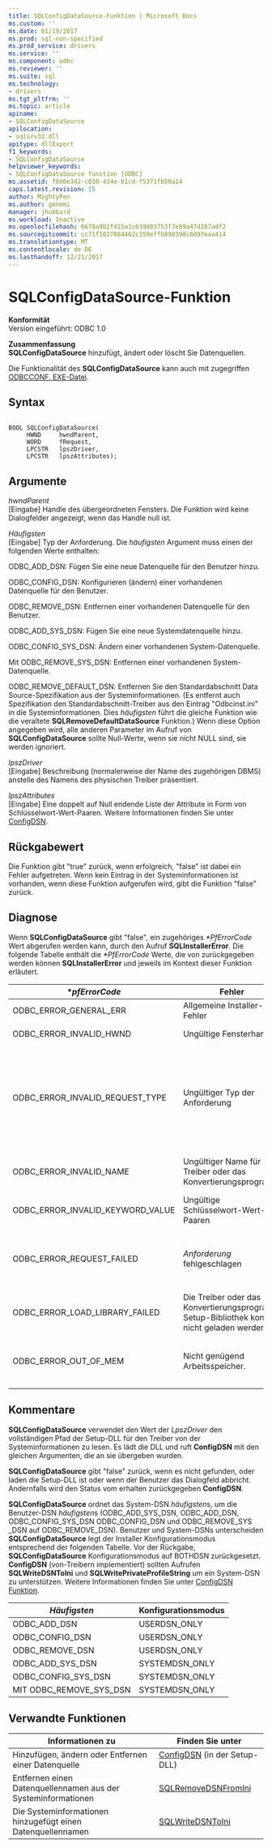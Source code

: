 ```yaml
---
title: SQLConfigDataSource-Funktion | Microsoft Docs
ms.custom: ''
ms.date: 01/19/2017
ms.prod: sql-non-specified
ms.prod_service: drivers
ms.service: ''
ms.component: odbc
ms.reviewer: ''
ms.suite: sql
ms.technology:
- drivers
ms.tgt_pltfrm: ''
ms.topic: article
apiname:
- SQLConfigDataSource
apilocation:
- sqlsrv32.dll
apitype: dllExport
f1_keywords:
- SQLConfigDataSource
helpviewer_keywords:
- SQLConfigDataSource function [ODBC]
ms.assetid: f8d6e342-c010-434e-b1cd-f5371fb50a14
caps.latest.revision: 15
author: MightyPen
ms.author: genemi
manager: jhubbard
ms.workload: Inactive
ms.openlocfilehash: 6678a9b2fd25a1c639d03753f7e89a47d287adf2
ms.sourcegitcommit: cc71f1027884462c359effb898390c8d97eaa414
ms.translationtype: MT
ms.contentlocale: de-DE
ms.lasthandoff: 12/21/2017
---
```

# <a name="sqlconfigdatasource-function"></a>SQLConfigDataSource-Funktion
**Konformität**  
 Version eingeführt: ODBC 1.0  
  
 **Zusammenfassung**  
 **SQLConfigDataSource** hinzufügt, ändert oder löscht Sie Datenquellen.  
  
 Die Funktionalität des **SQLConfigDataSource** kann auch mit zugegriffen [ODBCCONF. EXE-Datei](../../../odbc/odbcconf-exe.md).  
  
## <a name="syntax"></a>Syntax  
  
```  
  
BOOL SQLConfigDataSource(  
     HWND     hwndParent,  
     WORD     fRequest,  
     LPCSTR   lpszDriver,  
     LPCSTR   lpszAttributes);  
```  
  
## <a name="arguments"></a>Argumente  
 *hwndParent*  
 [Eingabe] Handle des übergeordneten Fensters. Die Funktion wird keine Dialogfelder angezeigt, wenn das Handle null ist.  
  
 *Häufigsten*  
 [Eingabe] Typ der Anforderung. Die *häufigsten* Argument muss einen der folgenden Werte enthalten:  
  
 ODBC_ADD_DSN: Fügen Sie eine neue Datenquelle für den Benutzer hinzu.  
  
 ODBC_CONFIG_DSN: Konfigurieren (ändern) einer vorhandenen Datenquelle für den Benutzer.  
  
 ODBC_REMOVE_DSN: Entfernen einer vorhandenen Datenquelle für den Benutzer.  
  
 ODBC_ADD_SYS_DSN: Fügen Sie eine neue Systemdatenquelle hinzu.  
  
 ODBC_CONFIG_SYS_DSN: Ändern einer vorhandenen System-Datenquelle.  
  
 Mit ODBC_REMOVE_SYS_DSN: Entfernen einer vorhandenen System-Datenquelle.  
  
 ODBC_REMOVE_DEFAULT_DSN: Entfernen Sie den Standardabschnitt Data Source-Spezifikation aus der Systeminformationen. (Es entfernt auch Spezifikation den Standardabschnitt-Treiber aus den Eintrag "Odbcinst.ini" in die Systeminformationen. Dies *häufigsten* führt die gleiche Funktion wie die veraltete **SQLRemoveDefaultDataSource** Funktion.) Wenn diese Option angegeben wird, alle anderen Parameter im Aufruf von **SQLConfigDataSource** sollte Null-Werte, wenn sie nicht NULL sind, sie werden ignoriert.  
  
 *lpszDriver*  
 [Eingabe] Beschreibung (normalerweise der Name des zugehörigen DBMS) anstelle des Namens des physischen Treiber präsentiert.  
  
 *lpszAttributes*  
 [Eingabe] Eine doppelt auf Null endende Liste der Attribute in Form von Schlüsselwort-Wert-Paaren. Weitere Informationen finden Sie unter [ConfigDSN](../../../odbc/reference/syntax/configdsn-function.md).  
  
## <a name="returns"></a>Rückgabewert  
 Die Funktion gibt "true" zurück, wenn erfolgreich, "false" ist dabei ein Fehler aufgetreten. Wenn kein Eintrag in der Systeminformationen ist vorhanden, wenn diese Funktion aufgerufen wird, gibt die Funktion "false" zurück.  
  
## <a name="diagnostics"></a>Diagnose  
 Wenn **SQLConfigDataSource** gibt "false", ein zugehöriges  *\*PfErrorCode* Wert abgerufen werden kann, durch den Aufruf **SQLInstallerError**. Die folgende Tabelle enthält die  *\*PfErrorCode* Werte, die von zurückgegeben werden können **SQLInstallerError** und jeweils im Kontext dieser Funktion erläutert.  
  
|*\*pfErrorCode*|Fehler|Description|  
|---------------------|-----------|-----------------|  
|ODBC_ERROR_GENERAL_ERR|Allgemeine Installer-Fehler|Fehler für die kein bestimmtes Installationsfehler aufgetreten.|  
|ODBC_ERROR_INVALID_HWND|Ungültige Fensterhandle|Die *HwndParent* Argument war ungültig oder NULL.|  
|ODBC_ERROR_INVALID_REQUEST_TYPE|Ungültiger Typ der Anforderung|Die *häufigsten* Argument war nicht eines der folgenden:<br /><br /> ODBC_ADD_DSN ODBC_CONFIG_DSN ODBC_REMOVE_DSN ODBC_ADD_SYS_DSN ODBC_CONFIG_SYS_DSN ODBC_REMOVE_SYS_DSN ODBC_REMOVE_DEFAULT_DSN|  
|ODBC_ERROR_INVALID_NAME|Ungültiger Name für Treiber oder das Konvertierungsprogramm|Die *LpszDriver* Argument war ungültig. Es konnte nicht in der Registrierung gefunden werden.|  
|ODBC_ERROR_INVALID_KEYWORD_VALUE|Ungültige Schlüsselwort-Wert-Paaren|Die *LpszAttributes* Argument enthalten einen Syntaxfehler.|  
|ODBC_ERROR_REQUEST_FAILED|*Anforderung* fehlgeschlagen|Der Installer konnte nicht ausgeführt werden, den angeforderte Vorgang der *häufigsten* Argument. Der Aufruf von **ConfigDSN** ist fehlgeschlagen.|  
|ODBC_ERROR_LOAD_LIBRARY_FAILED|Die Treiber oder das Konvertierungsprogramm Setup-Bibliothek konnte nicht geladen werden.|Die Setup-Treiberbibliothek konnte nicht geladen werden.|  
|ODBC_ERROR_OUT_OF_MEM|Nicht genügend Arbeitsspeicher.|Das Installationsprogramm konnte die Funktion aufgrund unzureichenden Arbeitsspeichers nicht ausgeführt werden.|  
  
## <a name="comments"></a>Kommentare  
 **SQLConfigDataSource** verwendet den Wert der *LpszDriver* den vollständigen Pfad der Setup-DLL für den Treiber von der Systeminformationen zu lesen. Es lädt die DLL und ruft **ConfigDSN** mit den gleichen Argumenten, die an sie übergeben wurden.  
  
 **SQLConfigDataSource** gibt "false" zurück, wenn es nicht gefunden, oder laden die Setup-DLL ist oder wenn der Benutzer das Dialogfeld abbricht. Andernfalls wird den Status vom erhalten zurückgegeben **ConfigDSN**.  
  
 **SQLConfigDataSource** ordnet das System-DSN *häufigsten*s, um die Benutzer-DSN *häufigsten*s (ODBC_ADD_SYS_DSN, ODBC_ADD_DSN, ODBC_CONFIG_SYS_DSN ODBC_CONFIG_DSN und ODBC_REMOVE_SYS _DSN auf ODBC_REMOVE_DSN). Benutzer und System-DSNs unterscheiden **SQLConfigDataSource** legt der Installer Konfigurationsmodus entsprechend der folgenden Tabelle. Vor der Rückgabe, **SQLConfigDataSource** Konfigurationsmodus auf BOTHDSN zurückgesetzt. **ConfigDSN** (von-Treibern implementiert) sollten Aufrufen **SQLWriteDSNToIni** und **SQLWritePrivateProfileString** um ein System-DSN zu unterstützen. Weitere Informationen finden Sie unter [ConfigDSN Funktion](../../../odbc/reference/syntax/configdsn-function.md).  
  
|*Häufigsten*|Konfigurationsmodus|  
|----------------|------------------------|  
|ODBC_ADD_DSN|USERDSN_ONLY|  
|ODBC_CONFIG_DSN|USERDSN_ONLY|  
|ODBC_REMOVE_DSN|USERDSN_ONLY|  
|ODBC_ADD_SYS_DSN|SYSTEMDSN_ONLY|  
|ODBC_CONFIG_SYS_DSN|SYSTEMDSN_ONLY|  
|MIT ODBC_REMOVE_SYS_DSN|SYSTEMDSN_ONLY|  
  
## <a name="related-functions"></a>Verwandte Funktionen  
  
|Informationen zu|Finden Sie unter|  
|---------------------------|---------|  
|Hinzufügen, ändern oder Entfernen einer Datenquelle|[ConfigDSN](../../../odbc/reference/syntax/configdsn-function.md) (in der Setup-DLL)|  
|Entfernen einen Datenquellennamen aus der Systeminformationen|[SQLRemoveDSNFromIni](../../../odbc/reference/syntax/sqlremovedsnfromini-function.md)|  
|Die Systeminformationen hinzugefügt einen Datenquellennamen|[SQLWriteDSNToIni](../../../odbc/reference/syntax/sqlwritedsntoini-function.md)|
